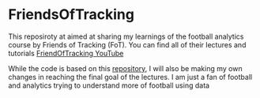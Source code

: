 # FriendsOfTracking

This reposiroty at aimed at sharing my learnings of the football analytics course by Friends of Tracking (FoT). You can find all of their lectures and tutorials [FriendOfTracking YouTube](https://www.youtube.com/channel/UCUBFJYcag8j2rm_9HkrrA7w)

While the code is based on this [repository](https://github.com/Friends-of-Tracking-Data-FoTD), I will also be making my own changes in reaching the final goal of the lectures.
I am just a fan of football and analytics trying to understand more of football using data
